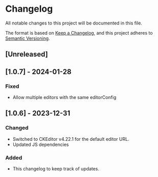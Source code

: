 # Changelog

All notable changes to this project will be documented in this file.

The format is based on [Keep a Changelog](https://keepachangelog.com/en/1.0.0/),
and this project adheres to [Semantic Versioning](https://semver.org/spec/v2.0.0.html).

## [Unreleased]

## [1.0.7] - 2024-01-28

### Fixed

- Allow multiple editors with the same editorConfig

## [1.0.6] - 2023-12-31

### Changed

- Switched to CKEditor v4.22.1 for the default editor URL.
- Updated JS dependencies

### Added

- This changelog to keep track of updates.
